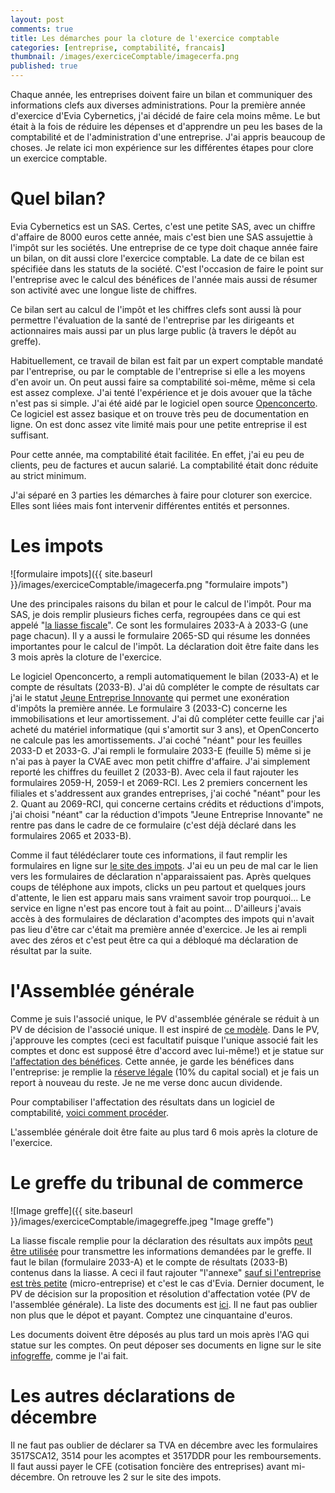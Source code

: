 ```yaml
---
layout: post
comments: true
title: Les démarches pour la cloture de l'exercice comptable
categories: [entreprise, comptabilité, francais]
thumbnail: /images/exerciceComptable/imagecerfa.png
published: true
---
```


Chaque année, les entreprises doivent faire un bilan et communiquer des informations clefs aux diverses administrations. Pour la première année d'exercice d'Evia Cybernetics, j'ai décidé de faire cela moins même. Le but était à la fois de réduire les dépenses et d'apprendre un peu les bases de la comptabilité et de l'administration d'une entreprise. J'ai appris beaucoup de choses. Je relate ici mon expérience sur les différentes étapes pour clore un exercice comptable.


# Quel bilan?

Evia Cybernetics est un SAS. Certes, c'est une petite SAS, avec un chiffre d'affaire de 8000 euros cette année, mais c'est bien une SAS assujettie à l'impôt sur les sociétés. Une entreprise de ce type doit chaque année faire un bilan, on dit aussi clore l'exercice comptable. La date de ce bilan est spécifiée dans les statuts de la société. C'est l'occasion de faire le point sur l'entreprise avec le calcul des bénéfices de l'année mais aussi de résumer son activité avec une longue liste de chiffres. 

Ce bilan sert au calcul de l'impôt et les chiffres clefs sont aussi là pour permettre l'évaluation de la santé de l'entreprise par les dirigeants et actionnaires mais aussi par un plus large public (à travers le dépôt au greffe).

Habituellement, ce travail de bilan est fait par un expert comptable mandaté par l'entreprise, ou par le comptable de l'entreprise si elle a les moyens d'en avoir un. On peut aussi faire sa comptabilité soi-même, même si cela est assez complexe. J'ai tenté l'expérience et je dois avouer que la tâche n'est pas si simple. J'ai été aidé par le logiciel open source [Openconcerto](https://www.openconcerto.org/). Ce logiciel est assez basique et on trouve très peu de documentation en ligne. On est donc assez vite limité mais pour une petite entreprise il est suffisant.

Pour cette année, ma comptabilité était facilitée. En effet, j'ai eu peu de clients, peu de factures et aucun salarié. La comptabilité était donc réduite au strict minimum.

J'ai séparé en 3 parties les démarches à faire pour cloturer son exercice. Elles sont liées mais font intervenir différentes entités et personnes.

# Les impots

![formulaire impots]({{ site.baseurl }}/images/exerciceComptable/imagecerfa.png "formulaire impots")

Une des principales raisons du bilan et pour le calcul de l'impôt. Pour ma SAS, je dois remplir plusieurs fiches cerfa, regroupées dans ce qui est appelé "[la liasse fiscale](https://www.impots.gouv.fr/portail/formulaire/2033-sd/bilan-simplifie)". Ce sont les formulaires 2033-A à 2033-G (une page chacun). Il y a aussi le formulaire 2065-SD qui résume les données importantes pour le calcul de l'impôt. La déclaration doit être faite dans les 3 mois après la cloture de l'exercice.

Le logiciel Openconcerto, a rempli automatiquement le bilan (2033-A) et le compte de résultats (2033-B). J'ai dû compléter le compte de résultats car j'ai le statut [Jeune Entreprise Innovante](https://www.legifrance.gouv.fr/affichCodeArticle.do;jsessionid=5FC3EE6C1A5F22E8450F0F89536A1068.tplgfr29s_2?idArticle=LEGIARTI000031011840&cidTexte=LEGITEXT000006069577&categorieLien=id&dateTexte=) qui permet une exonération d'impôts la première année.
Le formulaire 3 (2033-C) concerne les immobilisations et leur amortissement. J'ai dû compléter cette feuille car j'ai acheté du matériel informatique (qui s'amortit sur 3 ans), et OpenConcerto ne calcule pas les amortissements. J'ai coché "néant" pour les feuilles 2033-D et 2033-G. J'ai rempli le formulaire 2033-E (feuille 5) même si je n'ai pas à payer la CVAE avec mon petit chiffre d'affaire. J'ai simplement reporté les chiffres du feuillet 2 (2033-B). Avec cela il faut rajouter les formulaires 2059-H, 2059-I et 2069-RCI. Les 2 premiers concernent les filiales et s'addressent aux grandes entreprises, j'ai coché "néant" pour les 2. Quant au 2069-RCI, qui concerne certains crédits et réductions d'impots, j'ai choisi "néant" car la réduction d'impots "Jeune Entreprise Innovante" ne rentre pas dans le cadre de ce formulaire (c'est déjà déclaré dans les formulaires 2065 et 2033-B).

Comme il faut télédéclarer toute ces informations, il faut remplir les formulaires en ligne sur [le site des impots](https://www.impots.gouv.fr/portail/). J'ai eu un peu de mal car le lien vers les formulaires de déclaration n'apparaissaient pas. Après quelques coups de téléphone aux impots, clicks un peu partout et quelques jours d'attente, le lien est apparu mais sans vraiment savoir trop pourquoi... Le service en ligne n'est pas encore tout à fait au point... D'ailleurs j'avais accès à des formulaires de déclaration d'acomptes des impots qui n'avait pas lieu d'être car c'était ma première année d'exercice. Je les ai rempli avec des zéros et c'est peut être ca qui a débloqué ma déclaration de résultat par la suite.

# l'Assemblée générale


Comme je suis l'associé unique, le PV d'assemblée générale se réduit à un PV de décision de l'associé unique. Il est inspiré de [ce modèle](http://www.sas-sasu.info/sas-modele-de-pv-de-lassemblee-annuelle-pour-lapprobation-des-comptes/). Dans le PV, j'approuve les comptes (ceci est facultatif puisque l'unique associé fait les comptes et donc est supposé être d'accord avec lui-même!) et je statue sur [l'affectation des bénéfices](https://www.l-expert-comptable.com/a/37382-l-affectation-du-resultat-benefices-en-dividendes-ou-reserve.html). Cette année, je garde les bénéfices dans l'entreprise: je remplie la [réserve légale](https://www.lecoindesentrepreneurs.fr/reserve-legale-definition-dotation-fonctionnement/) (10% du capital social) et je fais un report à nouveau du reste. Je ne me verse donc aucun dividende. 

Pour comptabiliser l'affectation des résultats dans un logiciel de comptabilité, [voici comment procéder](https://www.compta-facile.com/comptabilisation-de-l-affectation-du-resultat/).

L'assemblée générale doit être faite au plus tard 6 mois après la cloture de l'exercice.

# Le greffe du tribunal de commerce

![Image greffe]({{ site.baseurl }}/images/exerciceComptable/imagegreffe.jpeg "Image greffe")

La liasse fiscale remplie pour la déclaration des résultats aux impôts [peut être utilisée](https://www.infogreffe.fr/informations-et-dossiers-entreprises/dossiers-thematiques/vie-de-entreprise/depot-des-comptes-sociaux.html?onglet=2) pour transmettre les informations demandées par le greffe. Il faut le bilan (formulaire 2033-A) et le compte de résultats (2033-B) contenus dans la liasse. A ceci il faut rajouter "l'annexe" [sauf si l'entreprise est très petite](https://www.compta-facile.com/simplifications-comptables-pour-les-micros-et-petites-entreprises/) (micro-entreprise) et c'est le cas d'Evia. Dernier document, le PV de décision sur la proposition et résolution d'affectation votée (PV de l'assemblée générale). La liste des documents est [ici](https://www.infogreffe.fr/documents/10179/0/liste_pieces_depot_comptes.pdf/a76662fc-dce6-4718-b79b-c774d7f8e6e9). Il ne faut pas oublier non plus que le dépot et payant. Comptez une cinquantaine d'euros.

Les documents doivent être déposés au plus tard un mois après l'AG qui statue sur les comptes. On peut déposer ses documents en ligne sur le site [infogreffe](www.infogreffe.fr), comme je l'ai fait.

# Les autres déclarations de décembre

Il ne faut pas oublier de déclarer sa TVA en décembre avec les formulaires 3517SCA12, 3514 pour les acomptes et 3517DDR pour les remboursements.
Il faut aussi payer le CFE (cotisation foncière des entreprises) avant mi-décembre.
On retrouve les 2 sur le site des impots.
